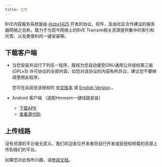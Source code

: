 ```yaml
---
title: 主页
---
```


BVE内容服务系统是由 [@zbx1425](https://github.com/zbx1425) 开发的协议、软件，及由社区合作建设的服务器网络之总称，致力于为现今网络上的BVE Trainsim相关资源提供集中的索引和托管、以及更便利的一键安装等。



## 下载客户端

- 当您安装并运行下列任一程序，既视为您自动接受GNU通用公共授权第三版 (GPLv3) 许可协议的全部内容。如您对该协议的内容有所异议，建议您不要继续使用此程序。

  您可在此阅览该授权的 [中文版本](gplv3_zh.html) 或 [English Version](gplv3.html) 。
  
- Android 客户端 （适配Hmmsim一键线路安装）

  * [下载APK](https://api.zbx1425.tk:8953/build/bcs-apk)
  * [查看源代码](https://github.com/zbx1425/BVEContentService-Android)



## 上传线路

没有资源的平台毫无意义。我们欢迎各位开发者将自行开发或获授权转载的资源上传到我们的平台。

如果您对此有所兴趣，请[参阅文档](prepare.html)。